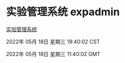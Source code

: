 # 实验管理系统 expadmin
[实验管理系统](http://59.174.27.92:56808/expadmin-782313d2-e1b1-4ea7-932e-3a55e6a1a4d0/)

2022年 05月 18日 星期三 19:40:02 CST

2022年 05月 18日 星期三 11:40:02 GMT
